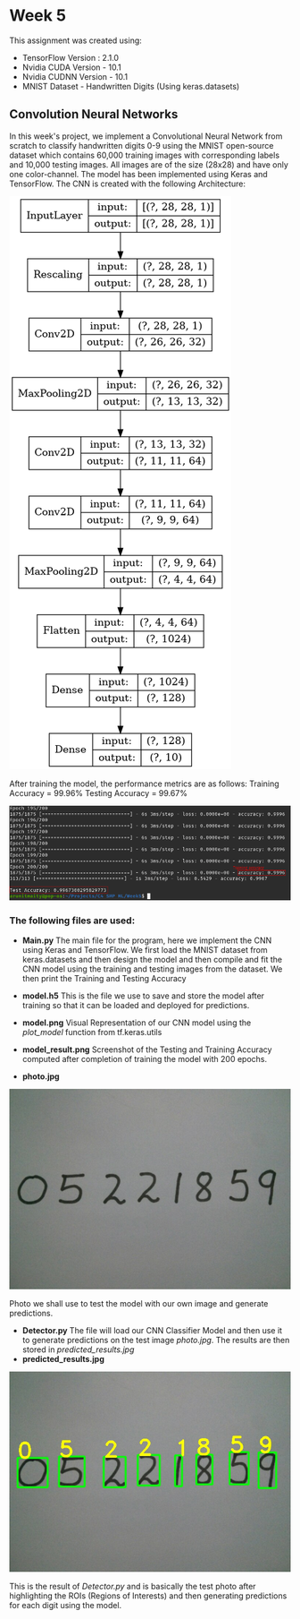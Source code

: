 
# Week 5
This assignment was created using:
* TensorFlow Version : 2.1.0
* Nvidia CUDA Version - 10.1
* Nvidia CUDNN Version - 10.1 
* MNIST Dataset - Handwritten Digits (Using keras.datasets)

## Convolution Neural Networks
In this week's project, we implement a Convolutional Neural Network from scratch to classify handwritten digits 0-9 using the MNIST open-source dataset which contains 60,000 training images with corresponding labels and 10,000 testing images. All images are of the size (28x28) and have only one color-channel. The model has been implemented using Keras and TensorFlow.
The CNN is created with the following Architecture:

![Model Image](model.png)


After training the model, the performance metrics are as follows:
Training Accuracy = 99.96%
Testing Accuracy = 99.67%

![Model Results](model_result.png)

### The following files are used:

* **Main.​py**
 The main file for the program, here we implement the CNN using Keras and TensorFlow. We first load the MNIST dataset from keras.datasets and then design the model and then compile and fit the CNN model using the training and testing images from the dataset. We then print the Training and Testing Accuracy
 
 * **model.​h5**
 This is the file we use to save and store the model after training so that it can be loaded and deployed for predictions.
 
 * **model.png**
Visual Representation of our CNN model using the *plot_model* function from tf.keras.utils 
 
 * **model_result.png** 
Screenshot of the Testing and Training Accuracy computed after completion of training the model with 200 epochs.
* **photo.jpg**

![Test Photo](photo.jpg)

Photo we shall use to test the model with our own image and generate predictions.
* **Detector.​py**
 The file will load our CNN Classifier Model and then use it to generate predictions on the test image *photo.jpg*. The results are then stored in *predicted_results.jpg*
 * **predicted_results.jpg**

![Predicted Results](predicted_results.jpg)

 This is the result of *Detector.​py* and is basically the test photo after highlighting the ROIs (Regions of Interests) and then generating predictions for each digit using the model.
